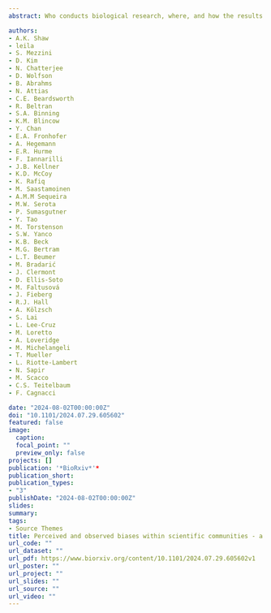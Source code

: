```yaml
---
abstract: Who conducts biological research, where, and how the results are disseminated varies among geographies and identities. Identifying and documenting these forms of bias by research communities is a critical first step towards addressing them. We documented perceived and observed biases in movement ecology. Movement ecology is a rapidly expanding sub-discipline of biology, which is strongly underpinned by fieldwork and technology use. First, we surveyed attendees of an international conference, and discussed the results at the conference (comparing uninformed vs informed perceived bias). Although most researchers identified as bias-aware, only a subset of biases were discussed in conversation. Next, by considering author affiliations from publications in the journal Movement Ecology, we found among-country discrepancies between the country of the authors’ affiliation and study site location related to national economics. At the within-country scale, we found that race-gender identities of postgraduate biology researchers in the USA differed from national demographics. We discuss the role of potential specific causes for the emergence of bias in the sub-discipline, e.g. parachute-science or accessibility to fieldwork. Undertaking data-driven analysis of bias within research sub-disciplines can help identify specific barriers and first steps towards the inclusion of a greater diversity of participants in the scientific process.

authors:
- A.K. Shaw
- leila
- S. Mezzini
- D. Kim
- N. Chatterjee
- D. Wolfson
- B. Abrahms
- N. Attias
- C.E. Beardsworth
- R. Beltran
- S.A. Binning
- K.M. Blincow
- Y. Chan
- E.A. Fronhofer
- A. Hegemann
- E.R. Hurme
- F. Iannarilli
- J.B. Kellner
- K.D. McCoy
- K. Rafiq
- M. Saastamoinen
- A.M.M Sequeira
- M.W. Serota
- P. Sumasgutner
- Y. Tao
- M. Torstenson
- S.W. Yanco
- K.B. Beck
- M.G. Bertram
- L.T. Beumer
- M. Bradarić
- J. Clermont
- D. Ellis-Soto
- M. Faltusová
- J. Fieberg
- R.J. Hall
- A. Kölzsch
- S. Lai
- L. Lee-Cruz
- M. Loretto
- A. Loveridge
- M. Michelangeli
- T. Mueller
- L. Riotte-Lambert
- N. Sapir
- M. Scacco
- C.S. Teitelbaum
- F. Cagnacci

date: "2024-08-02T00:00:00Z"
doi: "10.1101/2024.07.29.605602"
featured: false
image:
  caption: 
  focal_point: ""
  preview_only: false
projects: []
publication: '*BioRxiv*'*
publication_short:  
publication_types:
- "3"
publishDate: "2024-08-02T00:00:00Z"
slides: 
summary: 
tags:
- Source Themes
title: Perceived and observed biases within scientific communities - a case study in movement ecology
url_code: ""
url_dataset: ""
url_pdf: https://www.biorxiv.org/content/10.1101/2024.07.29.605602v1
url_poster: ""
url_project: ""
url_slides: ""
url_source: ""
url_video: ""
---
```

